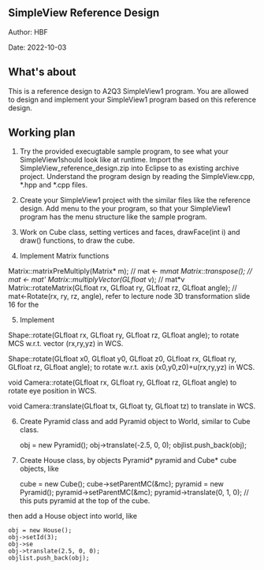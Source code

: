 ## SimpleView Reference Design

Author: HBF

Date: 2022-10-03

## What's about

This is a reference design to A2Q3 SimpleView1 program. You are allowed to design and implement your SimpleView1 program based on this reference design. 


## Working plan


1. Try the provided execugtable sample program, to see what your SimpleView1should look like at runtime. Import the SimpleView_reference_design.zip into Eclipse to as existing archive project. Understand the program design by reading the SimpleView.cpp, *.hpp and *.cpp files.  
2. Create your SimpleView1 project with the similar files like the reference design. Add menu to the your program, so that your SimpleView1 program has the menu structure like the sample program. 

3. Work on Cube class, setting vertices and faces, drawFace(int i) and draw() functions, to draw the cube. 

4. Implement Matrix functions 

Matrix::matrixPreMultiply(Matrix* m);  	// mat <- m*mat
Matrix::transpose();  				    // mat <- mat'
Matrix::multiplyVector(GLfloat* v);     // mat*v
Matrix::rotateMatrix(GLfloat rx, GLfloat ry, GLfloat rz, GLfloat angle); // mat<-Rotate(rx, ry, rz, angle), refer to lecture node 3D transformation slide 16 for the 

5. Implement 

Shape::rotate(GLfloat  rx, GLfloat  ry, GLfloat rz, GLfloat  angle); to rotate MCS w.r.t. vector  (rx,ry,yz) in WCS.

Shape::rotate(GLfloat x0, GLfloat  y0, GLfloat  z0, GLfloat  rx, GLfloat  ry, GLfloat rz, GLfloat  angle); to rotate w.r.t. axis (x0,y0,z0)+u(rx,ry,yz) in WCS.

void Camera::rotate(GLfloat rx, GLfloat ry, GLfloat rz, GLfloat angle) 
to rotate eye position in WCS.

void Camera::translate(GLfloat tx, GLfloat ty, GLfloat tz) 
to translate in WCS. 


6. Create Pyramid class and add Pyramid object to World, similar to Cube class. 

	obj = new Pyramid();
	obj->translate(-2.5, 0, 0);
	objlist.push_back(obj);


7. Create House class, by objects Pyramid* pyramid and Cube* cube objects, like 
   
   	cube =  new Cube();
	cube->setParentMC(&mc);
	pyramid = new Pyramid();
	pyramid->setParentMC(&mc);
	pyramid->translate(0, 1, 0); // this puts pyramid at the top of the cube.

  then add a House object into world, like 
  
	obj = new House();
	obj->setId(3);
	obj->se
	obj->translate(2.5, 0, 0);
	objlist.push_back(obj);

